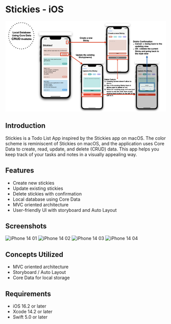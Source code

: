 # Stickies - iOS

![Stickies](assets/map.png)

## Introduction

Stickies is a Todo List App inspired by the Stickies app on macOS. The color scheme is reminiscent of Stickies on macOS, and the application uses Core Data to create, read, update, and delete (CRUD) data. This app helps you keep track of your tasks and notes in a visually appealing way.

## Features

- Create new stickies
- Update existing stickies
- Delete stickies with confirmation
- Local database using Core Data
- MVC oriented architecture
- User-friendly UI with storyboard and Auto Layout

## Screenshots
![iPhone 14 01](https://github.com/dodiforth/Stickies/assets/50798761/4317b007-141c-41e5-b612-0d9162274c9d)
![iPhone 14 02](https://github.com/dodiforth/Stickies/assets/50798761/79535e8f-9c23-47f4-a5ef-076d710514ff)
![iPhone 14 03](https://github.com/dodiforth/Stickies/assets/50798761/fb80c34a-cf56-4a76-a022-7330d39811ff)
![iPhone 14 04](https://github.com/dodiforth/Stickies/assets/50798761/16ca6648-be08-4de1-bae6-5ab75d0ffa58)

## Concepts Utilized

- MVC oriented architecture
- Storyboard / Auto Layout
- Core Data for local storage

## Requirements

- iOS 16.2 or later
- Xcode 14.2 or later
- Swift 5.0 or later
